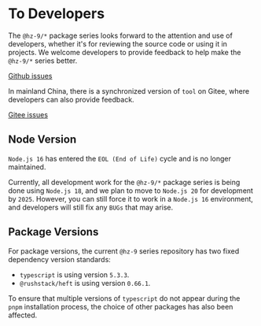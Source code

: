 # To Developers

The `@hz-9/*` package series looks forward to the attention and use of developers, whether it's for reviewing the source code or using it in projects. We welcome developers to provide feedback to help make the `@hz-9/*` series better.

[Github issues](https://github.com/hz-9/tool/issues)

In mainland China, there is a synchronized version of `tool` on Gitee, where developers can also provide feedback.

[Gitee issues](https://gitee.com/hz-9/tool/issues)

## Node Version

`Node.js 16` has entered the `EOL (End of Life)` cycle and is no longer maintained.

Currently, all development work for the `@hz-9/*` package series is being done using `Node.js 18`, and we plan to move to `Node.js 20` for development by `2025`.
However, you can still force it to work in a `Node.js 16` environment, and developers will still fix any `BUGs` that may arise.

## Package Versions

For package versions, the current `@hz-9` series repository has two fixed dependency version standards:

- `typescript` is using version `5.3.3`.
- `@rushstack/heft` is using version `0.66.1`.

To ensure that multiple versions of `typescript` do not appear during the `pnpm` installation process, the choice of other packages has also been affected.
